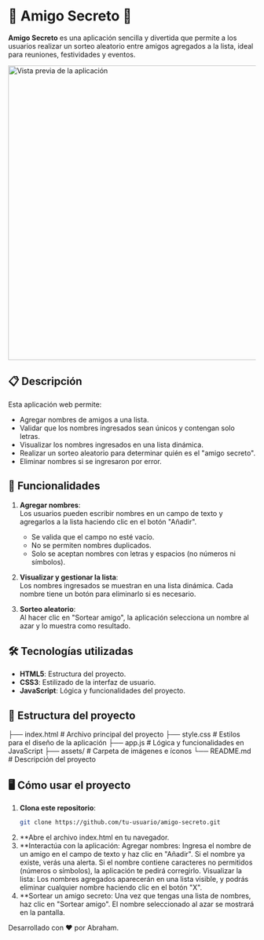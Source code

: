 <!-- Este es un comentario y no aparecerá en el README -->
<!-- para ver la lista previa de este archivo desde el VSC dar clic derecho sobre el archivo README.md y seleccionar Preview-->

# 🎉 Amigo Secreto 🎉

**Amigo Secreto** es una aplicación sencilla y divertida que permite a los usuarios realizar un sorteo aleatorio entre amigos agregados a la lista, ideal para reuniones, festividades y eventos.

<a href="https://enlace.com">
  <img src="assets/vista-previa.png" alt="Vista previa de la aplicación" width="600" />
</a>

<!-- Tamaño Original ==  ![Vista previa de la aplicación](assets/vista-previa.png )/ -->


## 📋 Descripción

Esta aplicación web permite:
- Agregar nombres de amigos a una lista.
- Validar que los nombres ingresados sean únicos y contengan solo letras.
- Visualizar los nombres ingresados en una lista dinámica.
- Realizar un sorteo aleatorio para determinar quién es el "amigo secreto".
- Eliminar nombres si se ingresaron por error.

## 🚀 Funcionalidades

1. **Agregar nombres**:  
   Los usuarios pueden escribir nombres en un campo de texto y agregarlos a la lista haciendo clic en el botón "Añadir".  
   - Se valida que el campo no esté vacío.  
   - No se permiten nombres duplicados.  
   - Solo se aceptan nombres con letras y espacios (no números ni símbolos).  

2. **Visualizar y gestionar la lista**:  
   Los nombres ingresados se muestran en una lista dinámica. Cada nombre tiene un botón para eliminarlo si es necesario.

3. **Sorteo aleatorio**:  
   Al hacer clic en "Sortear amigo", la aplicación selecciona un nombre al azar y lo muestra como resultado.

## 🛠️ Tecnologías utilizadas

- **HTML5**: Estructura del proyecto.
- **CSS3**: Estilizado de la interfaz de usuario.
- **JavaScript**: Lógica y funcionalidades del proyecto.

## 📂 Estructura del proyecto

├── index.html # Archivo principal del proyecto 
├── style.css # Estilos para el diseño de la aplicación 
├── app.js # Lógica y funcionalidades en JavaScript 
├── assets/ # Carpeta de imágenes e íconos 
└── README.md # Descripción del proyecto

## 🖥️ Cómo usar el proyecto

1. **Clona este repositorio**:
   ```bash
   git clone https://github.com/tu-usuario/amigo-secreto.git

2. **Abre el archivo index.html en tu navegador.
3. **Interactúa con la aplicación:
    Agregar nombres: Ingresa el nombre de un amigo en el campo de texto y haz clic en "Añadir".
    Si el nombre ya existe, verás una alerta.
    Si el nombre contiene caracteres no permitidos (números o símbolos), la aplicación te pedirá corregirlo.
    Visualizar la lista: Los nombres agregados aparecerán en una lista visible, y podrás eliminar cualquier nombre haciendo clic en el botón "X".
4.  **Sortear un amigo secreto: Una vez que tengas una lista de nombres, haz clic en    "Sortear amigo". El nombre seleccionado al azar se mostrará en la pantalla.


Desarrollado con ❤️ por Abraham.
